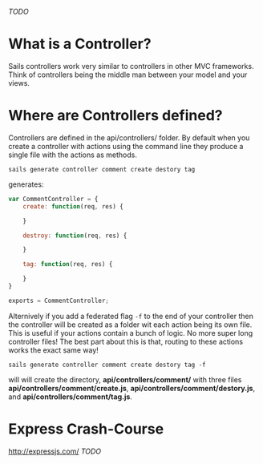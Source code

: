 _TODO_

# What is a Controller?
Sails controllers work very similar to controllers in other MVC frameworks. Think of controllers
being the middle man between your model and your views. 

# Where are Controllers defined?
Controllers are defined in the api/controllers/ folder. By default when you create a controller with
actions using the command line they produce a single file with the actions as methods.

```
sails generate controller comment create destory tag
```
generates:
```javascript
var CommentController = {
	create: function(req, res) {

	}

	destroy: function(req, res) {

	}

	tag: function(req, res) {

	}
}

exports = CommentController;
```

Alternively if you add a federated flag ```-f``` to the end of your controller then the controller will 
be created as a folder wit each action being its own file. This is useful if your actions contain
a bunch of logic. No more super long controller files! The best part about this is that, routing to
these actions works the exact same way!

```
sails generate controller comment create destory tag -f
```
will will create the directory, 
**api/controllers/comment/** with three files **api/controllers/comment/create.js**,
**api/controllers/comment/destory.js**, and
**api/controllers/comment/tag.js**.
 
# Express Crash-Course
http://expressjs.com/
_TODO_

